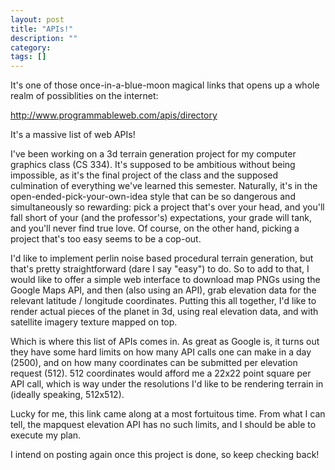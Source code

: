 ```yaml
---
layout: post
title: "APIs!"
description: ""
category: 
tags: []
---
```


It's one of those once-in-a-blue-moon magical links that opens up a whole realm of possiblities on the internet:

http://www.programmableweb.com/apis/directory

It's a massive list of web APIs!

<!--more-->

I've been working on a 3d terrain generation project for my computer graphics class (CS 334). It's supposed to be ambitious without being impossible, as it's the final project of the class and the supposed culmination of everything we've learned this semester. Naturally, it's in the open-ended-pick-your-own-idea style that can be so dangerous and simultaneously so rewarding: pick a project that's over your head, and you'll fall short of your (and the professor's) expectations, your grade will tank, and you'll never find true love. Of course, on the other hand, picking a project that's too easy seems to be a cop-out.


I'd like to implement perlin noise based procedural terrain generation, but that's pretty straightforward (dare I say "easy") to do. So to add to that, I would like to offer a simple web interface to download map PNGs using the Google Maps API, and then (also using an API), grab elevation data for the relevant latitude / longitude coordinates. Putting this all together, I'd like to render actual pieces of the planet in 3d, using real elevation data, and with satellite imagery texture mapped on top.


Which is where this list of APIs comes in. As great as Google is, it turns out they have some hard limits on how many API calls one can make in a day (2500), and on how many coordinates can be submitted per elevation request (512). 512 coordinates would afford me a 22x22 point square per API call, which is way under the resolutions I'd like to be rendering terrain in (ideally speaking, 512x512).


Lucky for me, this link came along at a most fortuitous time. From what I can tell, the mapquest elevation API has no such limits, and I should be able to execute my plan.


I intend on posting again once this project is done, so keep checking back!